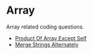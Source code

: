 # Array

Array related coding questions.

* [Product Of Array Except Self](../../coding/array/md/product\_of\_array\_except\_self.md)
* [Merge Strings Alternately](../../coding/array/md/merge\_strings\_alternately.md)

